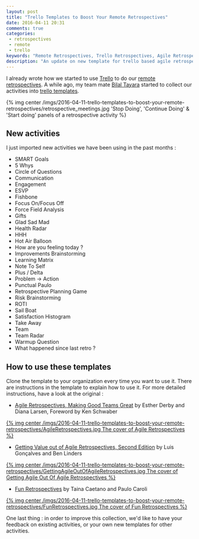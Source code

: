 ```yaml
---
layout: post
title: "Trello Templates to Boost Your Remote Retrospectives"
date: 2016-04-11 20:31
comments: true
categories:
 - retrospectives
 - remote
 - trello
keywords: "Remote Retrospectives, Trello Retrospectives, Agile Retrospectives"
description: "An update on new template for trello based agile retrospectives"
---
```

I already wrote how we started to use [Trello](http://trello.com) to do our [remote retrospectives](/trellospectives-remote-retrospectives-with-trello/). A while ago, my team mate [Bilal Tayara](http://bilal.eltayara.net/blog/2015/09/20/agile-retrospectives-using-trello/) started to collect our activities into [trello templates](https://trello.com/agileretrospectives).

{% img center /imgs/2016-04-11-trello-templates-to-boost-your-remote-retrospectives/retrospective_meetings.jpg 'Stop Doing', 'Continue Doing' & 'Start doing' panels of a retrospective activity %}

## New activities

I just imported new activities we have been using in the past months :

* SMART Goals
* 5 Whys
* Circle of Questions
* Communication
* Engagement
* ESVP
* Fishbone
* Focus On/Focus Off
* Force Field Analysis
* Gifts
* Glad Sad Mad
* Health Radar
* HHH
* Hot Air Balloon
* How are you feeling today ?
* Improvements Brainstorming
* Learning Matrix
* Note To Self
* Plus / Delta
* Problem -> Action
* Punctual Paulo
* Retrospective Planning Game
* Risk Brainstorming
* ROTI
* Sail Boat
* Satisfaction Histogram
* Take Away
* Team
* Team Radar
* Warmup Question
* What happened since last retro ?

## How to use these templates

Clone the template to your organization every time you want to use it. There are instructions in the template to explain how to use it. For more detailed instructions, have a look at the original :

* [Agile Retrospectives, Making Good Teams Great](https://pragprog.com/book/dlret/agile-retrospectives) by Esther Derby and Diana Larsen, Foreword by Ken Schwaber

[{% img center /imgs/2016-04-11-trello-templates-to-boost-your-remote-retrospectives/AgileRetrospectives.jpg The cover of Agile Retrospectives %}](https://pragprog.com/book/dlret/agile-retrospectives)

* [Getting Value out of Agile Retrospectives, Second Edition](http://www.infoq.com/minibooks/agile-retrospectives-value) by Luis Gonçalves and Ben Linders

[{% img center /imgs/2016-04-11-trello-templates-to-boost-your-remote-retrospectives/GettingAgileOutOfAgileRetrospectives.jpg The cover of Getting Agile Out Of Agile Retrospectives %}](http://www.infoq.com/minibooks/agile-retrospectives-value)

* [Fun Retrospectives](https://leanpub.com/funretrospectives) by Taina Caetano and Paulo Caroli

[{% img center /imgs/2016-04-11-trello-templates-to-boost-your-remote-retrospectives/FunRetrospectives.jpg The cover of Fun Retrospectives %}](https://leanpub.com/funretrospectives)

One last thing : in order to improve this collection, we'd like to have your feedback on existing activities, or your own new templates for other activities.